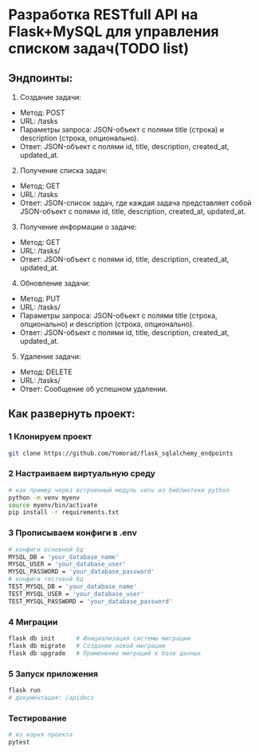 # Разработка RESTfull API на Flask+MySQL для управления списком задач(TODO list) 

## Эндпоинты:

1. Создание задачи:
- Метод: POST
- URL: /tasks
- Параметры запроса: JSON-объект с полями title (строка) и description (строка, опционально).
- Ответ: JSON-объект с полями id, title, description, created_at, updated_at.

2. Получение списка задач:
- Метод: GET
- URL: /tasks
- Ответ: JSON-список задач, где каждая задача представляет собой JSON-объект с полями id, title, description, created_at, updated_at.

3. Получение информации о задаче:
- Метод: GET
- URL: /tasks/<id>
- Ответ: JSON-объект с полями id, title, description, created_at, updated_at.

4. Обновление задачи:
- Метод: PUT
- URL: /tasks/<id>
- Параметры запроса: JSON-объект с полями title (строка, опционально) и description (строка, опционально).
- Ответ: JSON-объект с полями id, title, description, created_at, updated_at.

5. Удаление задачи:
- Метод: DELETE
- URL: /tasks/<id>
- Ответ: Сообщение об успешном удалении.

## Как развернуть проект:
### 1 Клонируем проект

```bash
git clone https://github.com/Yomorad/flask_sqlalchemy_endpoints
```

### 2 Настраиваем виртуальную среду
```bash
# как пример через встроенный модуль venv из библиотеки python
python -m venv myenv
source myenv/bin/activate
pip install -r requirements.txt
```

### 3 Прописываем конфиги в .env
```bash
# конфиги основной бд
MYSQL_DB = 'your_database_name'
MYSQL_USER = 'your_database_user'
MYSQL_PASSWORD = 'your_database_password'
# конфиги тестовой бд
TEST_MYSQL_DB = 'your_database_name'
TEST_MYSQL_USER = 'your_database_user'
TEST_MYSQL_PASSWORD = 'your_database_password'
```

### 4 Миграции
```bash
flask db init      # Инициализация системы миграции
flask db migrate   # Создание новой миграции
flask db upgrade   # Применение миграций к базе данных
```

### 5 Запуск приложения
```bash
flask run
# документация: /apidocs
```

### Тестирование

```bash
# из корня проекта
pytest
```